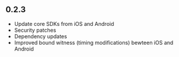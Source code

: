 ## 0.2.3

- Update core SDKs from iOS and Android
- Security patches
- Dependency updates
- Improved bound witness (timing modifications) bewteen iOS and Android